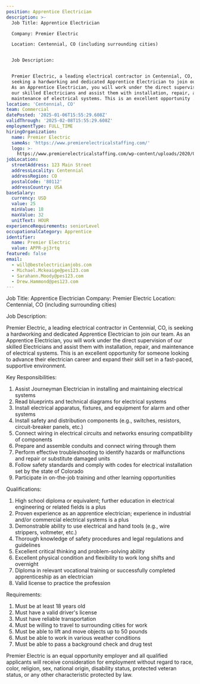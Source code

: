 ```yaml
---
position: Apprentice Electrician
description: >-
  Job Title: Apprentice Electrician

  Company: Premier Electric

  Location: Centennial, CO (including surrounding cities)


  Job Description:


  Premier Electric, a leading electrical contractor in Centennial, CO, is
  seeking a hardworking and dedicated Apprentice Electrician to join our team.
  As an Apprentice Electrician, you will work under the direct supervision of
  our skilled Electricians and assist them with installation, repair, and
  maintenance of electrical systems. This is an excellent opportunity ...
location: 'Centennial, CO'
team: Commercial
datePosted: '2025-01-06T15:55:29.608Z'
validThrough: '2025-02-08T15:55:29.608Z'
employmentType: FULL_TIME
hiringOrganization:
  name: Premier Electric
  sameAs: 'https://www.premierelectricalstaffing.com/'
  logo: >-
    https://www.premierelectricalstaffing.com/wp-content/uploads/2020/05/Premier-Electrical-Staffing-logo.png
jobLocation:
  streetAddress: 123 Main Street
  addressLocality: Centennial
  addressRegion: CO
  postalCode: '80112'
  addressCountry: USA
baseSalary:
  currency: USD
  value: 25
  minValue: 18
  maxValue: 32
  unitText: HOUR
experienceRequirements: seniorLevel
occupationalCategory: Apprentice
identifier:
  name: Premier Electric
  value: APPR-pj3rtq
featured: false
email:
  - will@bestelectricianjobs.com
  - Michael.Mckeaige@pes123.com
  - Sarahann.Moody@pes123.com
  - Drew.Hammond@pes123.com
---
```




Job Title: Apprentice Electrician
Company: Premier Electric
Location: Centennial, CO (including surrounding cities)

Job Description:

Premier Electric, a leading electrical contractor in Centennial, CO, is seeking a hardworking and dedicated Apprentice Electrician to join our team. As an Apprentice Electrician, you will work under the direct supervision of our skilled Electricians and assist them with installation, repair, and maintenance of electrical systems. This is an excellent opportunity for someone looking to advance their electrician career and expand their skill set in a fast-paced, supportive environment.

Key Responsibilities:

1. Assist Journeyman Electrician in installing and maintaining electrical systems
2. Read blueprints and technical diagrams for electrical systems
3. Install electrical apparatus, fixtures, and equipment for alarm and other systems
4. Install safety and distribution components (e.g., switches, resistors, circuit-breaker panels, etc.)
5. Connect wiring in electrical circuits and networks ensuring compatibility of components
6. Prepare and assemble conduits and connect wiring through them
7. Perform effective troubleshooting to identify hazards or malfunctions and repair or substitute damaged units
8. Follow safety standards and comply with codes for electrical installation set by the state of Colorado
9. Participate in on-the-job training and other learning opportunities

Qualifications:

1. High school diploma or equivalent; further education in electrical engineering or related fields is a plus
2. Proven experience as an apprentice electrician; experience in industrial and/or commercial electrical systems is a plus
3. Demonstrable ability to use electrical and hand tools (e.g., wire strippers, voltmeter, etc.)
4. Thorough knowledge of safety procedures and legal regulations and guidelines
5. Excellent critical thinking and problem-solving ability
6. Excellent physical condition and flexibility to work long shifts and overnight
7. Diploma in relevant vocational training or successfully completed apprenticeship as an electrician
8. Valid license to practice the profession

Requirements:

1. Must be at least 18 years old
2. Must have a valid driver's license
3. Must have reliable transportation
4. Must be willing to travel to surrounding cities for work
5. Must be able to lift and move objects up to 50 pounds
6. Must be able to work in various weather conditions
7. Must be able to pass a background check and drug test

Premier Electric is an equal opportunity employer and all qualified applicants will receive consideration for employment without regard to race, color, religion, sex, national origin, disability status, protected veteran status, or any other characteristic protected by law.
